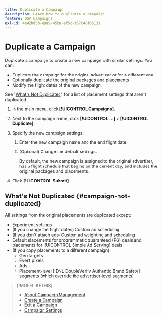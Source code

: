 ```yaml
---
title: Duplicate a Campaign
description: Learn how to duplicate a campaign.
feature: DSP Campaigns
exl-id: 4e42bd5b-e8a9-45be-af5c-367c48d0b131
---
```

# Duplicate a Campaign

<!-- Some placements don't have this option. Clarify which placement types aren't eligible -- is it PG placements, or all placements using private inventory? And anything else? -->

Duplicate a campaign to create a new campaign with similar settings. You can:

* Duplicate the campaign for the original advertiser or for a different one
* Optionally duplicate the original packages and placements
* Modify the flight dates of the new campaign

See "[What's Not Duplicated](#campaign-not-duplicated)" for a list of placement settings that aren't duplicated.

1. In the main menu, click **[!UICONTROL Campaigns]**.

1. Next to the campaign name, click **[!UICONTROL ...]** > **[!UICONTROL Duplicate]**.

1. Specify the new campaign settings:

    1. Enter the new campaign name and the end flight date.

    1. (Optional) Change the default settings.

         By default, the new campaign is assigned to the original advertiser, has a flight schedule that begins on the current day, and includes the original packages and placements.

1. Click **[!UICONTROL Submit]**.

## What's Not Duplicated {#campaign-not-duplicated}

All settings from the original placements are duplicated except:

* Experiment settings
* (If you change the flight dates) Custom ad scheduling
* (If you don't attach ads) Custom ad weighting and scheduling
* Default placements for programmatic guaranteed (PG) deals and placements for [!UICONTROL Simple Ad Serving] deals
* (If you copy placements to a different campaign):
   * Geo targets
   * Event pixels
   * Ads
   * Placement-level [!DNL DoubleVerify Authentic Brand Safety] segments (which override the advertiser-level segments)

>[!MORELIKETHIS]
>
>* [About Campaign Management](campaign-about.md)
>* [Create a Campaign](campaign-create.md)
>* [Edit a Campaign](campaign-edit.md)
>* [Campaign Settings](campaign-settings.md)
